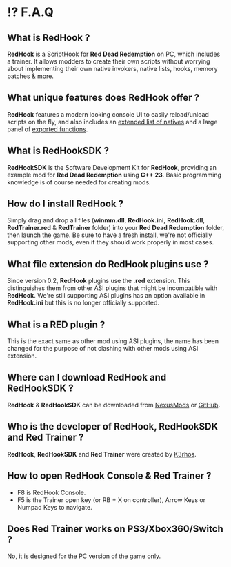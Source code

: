 # ⁉️ F.A.Q

## **What is RedHook ?**

**RedHook** is a ScriptHook for **Red Dead Redemption** on PC, which includes a trainer. It allows modders to create their own scripts without worrying about implementing their own native invokers, native lists, hooks, memory patches & more.

## **What unique features does RedHook offer ?**

**RedHook** features a modern looking console UI to easily reload/unload scripts on the fly, and also includes an [extended list of natives](#extended-natives-reference) and a large panel of [exported functions](#exported-functions-reference).

## What is RedHookSDK ?

**RedHookSDK** is the Software Development Kit for **RedHook**, providing an example mod for **Red Dead Redemption** using **C++ 23**. Basic programming knowledge is of course needed for creating mods.

## **How do I install RedHook ?**

Simply drag and drop all files (**winmm.dll**, **RedHook.ini**, **RedHook.dll**, **RedTrainer.red** & **RedTrainer** folder) into your **Red Dead Redemption** folder, then launch the game. Be sure to have a fresh install, we're not officially supporting other mods, even if they should work properly in most cases.

## **What file extension do RedHook plugins use ?**

Since version 0.2, **RedHook** plugins use the **.red** extension. This distinguishes them from other ASI plugins that might be incompatible with **RedHook**. We're still supporting ASI plugins has an option available in **RedHook.ini** but this is no longer officially supported.

## **What is a RED plugin ?**

This is the exact same as other mod using ASI plugins, the name has been changed for the purpose of not clashing with other mods using ASI extension.

## **Where can I download RedHook and RedHookSDK ?**

**RedHook** & **RedHookSDK** can be downloaded from [NexusMods](https://www.nexusmods.com/reddeadredemption/mods/192) or [GitHub](https://github.com/K3rhos/RedHookSDK)**.**

## **Who is the developer of RedHook, RedHookSDK and Red Trainer ?**

**RedHook**, **RedHookSDK** and **Red Trainer** were created by [K3rhos](https://k3rhos.me/).

## **How to open RedHook Console & Red Trainer ?**

* F8 is RedHook Console.
* F5 is the Trainer open key (or RB + X on controller), Arrow Keys or Numpad Keys to navigate.

## **Does Red Trainer works on PS3/Xbox360/Switch ?**

No, it is designed for the PC version of the game only.